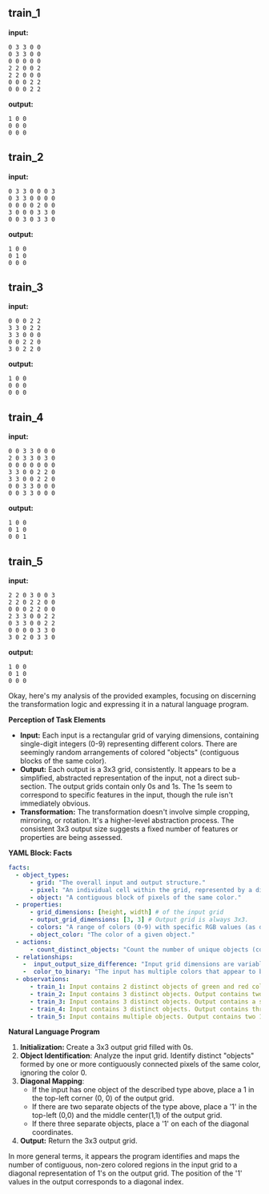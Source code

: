 
## train_1

**input:**
```
0 3 3 0 0
0 3 3 0 0
0 0 0 0 0
2 2 0 0 2
2 2 0 0 0
0 0 0 2 2
0 0 0 2 2
```


**output:**
```
1 0 0
0 0 0
0 0 0
```


## train_2

**input:**
```
0 3 3 0 0 0 3
0 3 3 0 0 0 0
0 0 0 0 2 0 0
3 0 0 0 3 3 0
0 0 3 0 3 3 0
```


**output:**
```
1 0 0
0 1 0
0 0 0
```


## train_3

**input:**
```
0 0 0 2 2
3 3 0 2 2
3 3 0 0 0
0 0 2 2 0
3 0 2 2 0
```


**output:**
```
1 0 0
0 0 0
0 0 0
```


## train_4

**input:**
```
0 0 3 3 0 0 0
2 0 3 3 0 3 0
0 0 0 0 0 0 0
3 3 0 0 2 2 0
3 3 0 0 2 2 0
0 0 3 3 0 0 0
0 0 3 3 0 0 0
```


**output:**
```
1 0 0
0 1 0
0 0 1
```


## train_5

**input:**
```
2 2 0 3 0 0 3
2 2 0 2 2 0 0
0 0 0 2 2 0 0
2 3 3 0 0 2 2
0 3 3 0 0 2 2
0 0 0 0 3 3 0
3 0 2 0 3 3 0
```


**output:**
```
1 0 0
0 1 0
0 0 0
```

Okay, here's my analysis of the provided examples, focusing on discerning the transformation logic and expressing it in a natural language program.

**Perception of Task Elements**

*   **Input:** Each input is a rectangular grid of varying dimensions, containing single-digit integers (0-9) representing different colors. There are seemingly random arrangements of colored "objects" (contiguous blocks of the same color).
*   **Output:** Each output is a 3x3 grid, consistently. It appears to be a simplified, abstracted representation of the input, not a direct sub-section. The output grids contain only 0s and 1s. The 1s seem to correspond to specific features in the input, though the rule isn't immediately obvious.
*   **Transformation:** The transformation doesn't involve simple cropping, mirroring, or rotation. It's a higher-level abstraction process. The consistent 3x3 output size suggests a fixed number of features or properties are being assessed.

**YAML Block: Facts**


```yaml
facts:
  - object_types:
      - grid: "The overall input and output structure."
      - pixel: "An individual cell within the grid, represented by a digit (color)."
      - object: "A contiguous block of pixels of the same color."
  - properties:
      - grid_dimensions: [height, width] # of the input grid
      - output_grid_dimensions: [3, 3] # Output grid is always 3x3.
      - colors: "A range of colors (0-9) with specific RGB values (as defined in the problem statement)."
      - object_color: "The color of a given object."
  - actions:
      - count_distinct_objects: "Count the number of unique objects (contiguos colored regions)"
  - relationships:
    -  input_output_size_difference: "Input grid dimensions are variable, output grid dimension is fixed."
    -  color_to_binary: "The input has multiple colors that appear to be mapped to binary values (0 or 1) in the output."
  - observations:
      - train_1: Input contains 2 distinct objects of green and red colors. Output has a single '1' in the top-left corner.
      - train_2: Input contains 3 distinct objects. Output contains two 1's.
      - train_3: Input contains 3 distinct objects. Output contains a single '1' in the top-left corner.
      - train_4: Input contains 3 distinct objects. Output contains three 1's, diagonally from top-left.
      - train_5: Input contains multiple objects. Output contains two 1's.
```


**Natural Language Program**

1.  **Initialization:** Create a 3x3 output grid filled with 0s.
2.  **Object Identification**: Analyze the input grid. Identify distinct "objects" formed by one or more contiguously connected pixels of the same color, ignoring the color 0.
3. **Diagonal Mapping**:
    *   If the input has one object of the described type above, place a 1 in the top-left corner (0, 0) of the output grid.
    *   If there are two separate objects of the type above, place a '1' in the top-left (0,0) and the middle center(1,1) of the output grid.
    *   If there three separate objects, place a '1' on each of the diagonal coordinates.
4.  **Output:** Return the 3x3 output grid.

In more general terms, it appears the program identifies and maps the number of contiguous, non-zero colored regions in the input grid to a diagonal representation of 1's on the output grid. The position of the '1' values in the output corresponds to a diagonal index.

